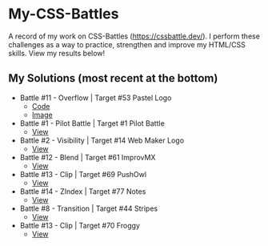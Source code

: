 # My-CSS-Battles
A record of my work on CSS-Battles (https://cssbattle.dev/). I perform these challenges as a way to practice, strengthen and improve my HTML/CSS skills. View my results below!

## My Solutions (most recent at the bottom)

- Battle #11 - Overflow | Target #53 Pastel Logo
  - [Code](./src/target53.html)
  - [Image](./img/target53Result.JPG)
- Battle #1 - Pilot Battle | Target #1 Pilot Battle
  - [View](/src/target1.md)
- Battle #2  - Visibility | Target #14 Web Maker Logo
  - [View](/src/target14.md)
- Battle #12 - Blend | Target #61 ImprovMX
  - [View](/src/target61.md)
- Battle #13 - Clip | Target #69 PushOwl
  - [View](/src/target69.md)
- Battle #14 - ZIndex | Target #77 Notes <!-- flex -->
  - [View](/src/target77.md)
- Battle #8 - Transition | Target #44 Stripes <!-- repeating-linear-gradient -->
  - [View](/src/target44.md)
- Battle #13 - Clip | Target #70 Froggy <!-- webkit and radial gradient -->
  - [View](/src/target70.md)
